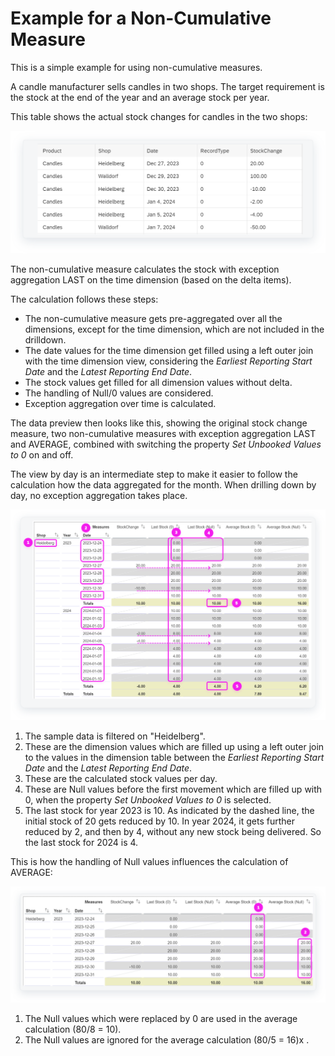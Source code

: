 <!-- loio487d8a3c4377420aa8918996ebaf767b -->

# Example for a Non-Cumulative Measure

This is a simple example for using non-cumulative measures.

A candle manufacturer sells candles in two shops. The target requirement is the stock at the end of the year and an average stock per year.

This table shows the actual stock changes for candles in the two shops:

![The graphic shows a table with sales numbers.](images/DWC_-_noncum_ex1_0474b0e.png)

The non-cumulative measure calculates the stock with exception aggregation LAST on the time dimension \(based on the delta items\).

The calculation follows these steps:

-   The non-cumulative measure gets pre-aggregated over all the dimensions, except for the time dimension, which are not included in the drilldown.
-   The date values for the time dimension get filled using a left outer join with the time dimension view, considering the *Earliest Reporting Start Date* and the *Latest Reporting End Date*.
-   The stock values get filled for all dimension values without delta.
-   The handling of Null/0 values are considered.
-   Exception aggregation over time is calculated.

The data preview then looks like this, showing the original stock change measure, two non-cumulative measures with exception aggregation LAST and AVERAGE, combined with switching the property *Set Unbooked Values to 0* on and off.

The view by day is an intermediate step to make it easier to follow the calculation how the data aggregated for the month. When drilling down by day, no exception aggregation takes place.

![The graphic has explanatory text.](images/DWC_-_noncum_measures_ex2_56df8da.png)

1.  The sample data is filtered on "Heidelberg".
2.  These are the dimension values which are filled up using a left outer join to the values in the dimension table between the *Earliest Reporting Start Date* and the *Latest Reporting End Date*.
3.  These are the calculated stock values per day.
4.  These are Null values before the first movement which are filled up with 0, when the property *Set Unbooked Values to 0* is selected.
5.  The last stock for year 2023 is 10. As indicated by the dashed line, the initial stock of 20 gets reduced by 10. In year 2024, it gets further reduced by 2, and then by 4, without any new stock being delivered. So the last stock for 2024 is 4.

This is how the handling of Null values influences the calculation of AVERAGE:

![The graphic has explanatory text.](images/DWC_-_noncum_ex3_0a77078.png)

1.  The Null values which were replaced by 0 are used in the average calculation \(80/8 = 10\).
2.  The Null values are ignored for the average calculation \(80/5 = 16\)x .

